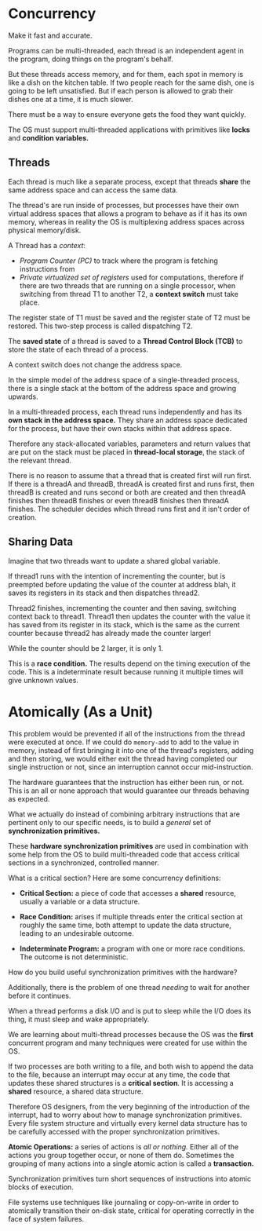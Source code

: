 # Concurrency
Make it fast and accurate.

Programs can be multi-threaded, each thread is an independent agent in the program, doing things on the program's behalf.

But these threads access memory, and for them, each spot in memory is like a dish on the kitchen table. If two people reach for the same dish, one is going to be left unsatisfied. But if each person is allowed to grab their dishes one at a time, it is much slower.

There must be a way to ensure everyone gets the food they want quickly.

The OS must support multi-threaded applications with primitives like **locks** and **condition variables.**

## Threads
Each thread is much like a separate process, except that threads **share** the same address space and can access the same data.

The thread's are run inside of processes, but processes have their own virtual address spaces that allows a program to behave as if it has its own memory, whereas in reality the OS is multiplexing address spaces across physical memory/disk.

A Thread has a *context*:

* *Program Counter (PC)* to track where the program is fetching instructions from
* *Private virtualized set of registers* used for computations, therefore if there are two threads that are running on a single processor, when switching from thread T1 to another T2, a **context switch** must take place.

The register state of T1 must be saved and the register state of T2 must be restored. This two-step process is called dispatching T2.

The **saved state** of a thread is saved to a **Thread Control Block (TCB)** to store the state of each thread of a process.

A context switch does not change the address space.

In the simple model of the address space of a single-threaded process, there is a single stack at the bottom of the address space and growing upwards.

In a multi-threaded process, each thread runs independently and has its **own stack in the address space.** They share an address space dedicated for the process, but have their own stacks within that address space.

Therefore any stack-allocated variables, parameters and return values that are put on the stack must be placed in **thread-local storage**, the stack of the relevant thread.

There is no reason to assume that a thread that is created first will run first. If there is a threadA and threadB, threadA is created first and runs first, then threadB is created and runs second or both are created and then threadA finishes then threadB finishes or even threadB finishes then threadA finishes. The scheduler decides which thread runs first and it isn't order of creation.

## Sharing Data
Imagine that two threads want to update a shared global variable. 

If thread1 runs with the intention of incrementing the counter, but is preempted before updating the value of the counter at address blah, it saves its registers in its stack and then dispatches thread2.

Thread2 finishes, incrementing the counter and then saving, switching context back to thread1. Thread1 then updates the counter with the value it has saved from its register in its stack, which is the same as the current counter because thread2 has already made the counter larger!

While the counter should be 2 larger, it is only 1.

This is a **race condition.** The results depend on the timing execution of the code. This is a indeterminate result because running it multiple times will give unknown values.

# Atomically (As a Unit)
This problem would be prevented if all of the instructions from the thread were executed at once. If we could do `memory-add` to add to the value in memory, instead of first bringing it into one of the thread's registers, adding and then storing, we would either exit the thread having completed our single instruction or not, since an interruption cannot occur mid-instruction.

The hardware guarantees that the instruction has either been run, or not. This is an all or none approach that would guarantee our threads behaving as expected.

What we actually do instead of combining arbitrary instructions that are pertinent only to our specific needs, is to build a *general* set of **synchronization primitives.** 

These **hardware synchronization primitives** are used in combination with some help from the OS to build multi-threaded code that access critical sections in a synchronized, controlled manner. 

What is a critical section? Here are some concurrency definitions:

* **Critical Section:** a piece of code that accesses a **shared** resource, usually a variable or a data structure.

* **Race Condition:** arises if multiple threads enter the critical section at roughly the same time, both attempt to update the data structure, leading to an undesirable outcome.

* **Indeterminate Program:** a program with one or more race conditions. The outcome is not deterministic.

How do you build useful synchronization primitives with the hardware?

Additionally, there is the problem of one thread *needing* to wait for another before it continues.

When a thread performs a disk I/O and is put to sleep while the I/O does its thing, it must sleep and wake appropriately. 

We are learning about multi-thread processes because the OS was the **first** concurrent program and many techniques were created for use within the OS.

If two processes are both writing to a file, and both wish to append the data to the file, because an interrupt may occur at any time, the code that updates these shared structures is a **critical section**. It is accessing a **shared** resource, a shared data structure.

Therefore OS designers, from the very beginning of the introduction of the interrupt, had to worry about how to manage synchronization primitives. Every file system structure and virtually every kernel data structure has to be carefully accessed with the proper synchronization primitives.

**Atomic Operations:** a series of actions is *all or nothing.* Either all of the actions you group together occur, or none of them do. Sometimes the grouping of many actions into a single atomic action is called a **transaction.** 

Synchronization primitives turn short sequences of instructions into atomic blocks of execution.

File systems use techniques like journaling or copy-on-write in order to atomically transition their on-disk state, critical for operating correctly in the face of system failures.









